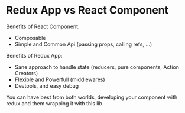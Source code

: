 # Redux App vs React Component

Benefits of React Component:
- Composable
- Simple and Common Api (passing props, calling refs, ...)

Benefits of Redux App:
- Sane approach to handle state (reducers, pure components, Action Creators)
- Flexible and Powerfull (middlewares)
- Devtools, and easy debug

You can have best from both worlds, developing your component with redux and them wrapping it with this lib.
